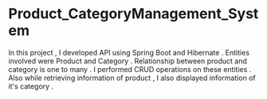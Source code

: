 # Product_CategoryManagement_System
In this project , I developed API using Spring Boot and Hibernate . Entities involved were Product and Category . Relationship between product and category is one to many . I performed CRUD operations on these entities . Also while retrieving information of product , I also displayed information of it's category .
